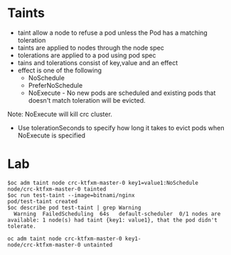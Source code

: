 # Taints
- taint allow a node to refuse a pod unless the Pod has a matching toleration
- taints are applied to nodes through the node spec
- tolerations are applied to a pod using pod spec
- tains and tolerations consist of key,value and an effect
- effect is one of the following
  - NoSchedule
  - PreferNoSchedule
  - NoExecute - No new pods are scheduled and existing pods that doesn't match toleration will be evicted.

Note: NoExecute will kill crc cluster. 
- Use tolerationSeconds to specify how long it takes to evict pods
when NoExecute is specified

# Lab
```
$oc adm taint node crc-ktfxm-master-0 key1=value1:NoSchedule
node/crc-ktfxm-master-0 tainted
$oc run test-taint --image=bitnami/nginx
pod/test-taint created
$oc describe pod test-taint | grep Warning
  Warning  FailedScheduling  64s   default-scheduler  0/1 nodes are available: 1 node(s) had taint {key1: value1}, that the pod didn't tolerate.
```

```
oc adm taint node crc-ktfxm-master-0 key1-
node/crc-ktfxm-master-0 untainted
```
